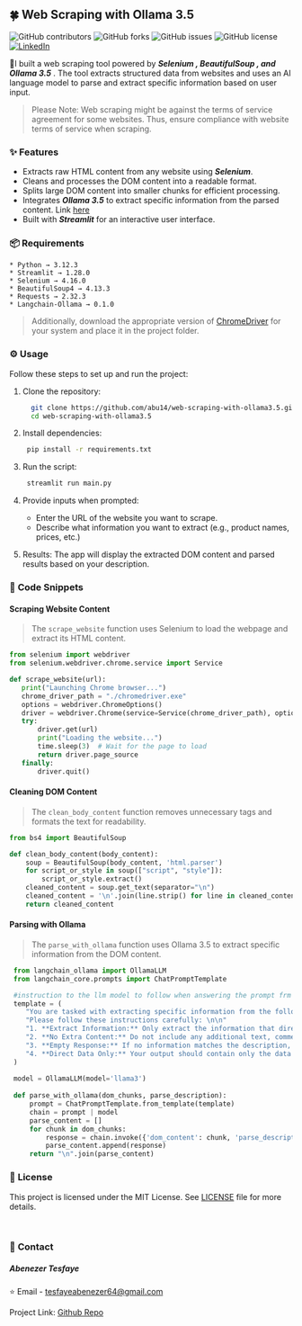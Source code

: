 ## 🍀 **Web Scraping with Ollama 3.5**

![GitHub contributors](https://img.shields.io/github/contributors/abu14/web-scraping-with-ollama3.5)
![GitHub forks](https://img.shields.io/github/forks/abu14/web-scraping-with-ollama3.5)
![GitHub issues](https://img.shields.io/github/issues/abu14/web-scraping-with-ollama3.5)
![GitHub license](https://img.shields.io/github/license/abu14/web-scraping-with-ollama3.5)
[![LinkedIn](https://img.shields.io/badge/LinkedIn-Connect-blue)](https://www.linkedin.com/in/abenezer-tesfaye-191579214/)

🌟I built a web scraping tool powered by ***Selenium , BeautifulSoup , and Ollama 3.5*** . The tool extracts structured data from websites and uses an AI language model to parse and extract specific information based on user input.

> Please Note: Web scraping might be against the terms of service agreement for some websites. Thus, ensure compliance with website terms of service when scraping.

### ✨ **Features**
  * Extracts raw HTML content from any website using ***Selenium***.
  * Cleans and processes the DOM content into a readable format.
  * Splits large DOM content into smaller chunks for efficient processing.
  * Integrates ***Ollama 3.5*** to extract specific information from the parsed content. Link [here](https://ollama.com/)
  * Built with ***Streamlit*** for an interactive user interface.


### 📦 **Requirements**
  ```
  * Python → 3.12.3
  * Streamlit → 1.28.0
  * Selenium → 4.16.0
  * BeautifulSoup4 → 4.13.3
  * Requests → 2.32.3
  * Langchain-Ollama → 0.1.0
  ```

> Additionally, download the appropriate version of [ChromeDriver](https://sites.google.com/chromium.org/driver/?spm=a2ty_o01.29997173.0.0.27d85171qiSiOl) for your system and place it in the project folder.

### ⚙️ **Usage**
Follow these steps to set up and run the project:

1. Clone the repository:
    ```bash
      git clone https://github.com/abu14/web-scraping-with-ollama3.5.git
      cd web-scraping-with-ollama3.5
    ```

2. Install dependencies:
   ```bash
    pip install -r requirements.txt
   ```
3. Run the script:
   ```bash
    streamlit run main.py
   ```
4. Provide inputs when prompted:

    * Enter the URL of the website you want to scrape.
    * Describe what information you want to extract (e.g., product names, prices, etc.)
  
5. Results:
The app will display the extracted DOM content and parsed results based on your description.



### 🔧 **Code Snippets**

#### **Scraping Website Content**
> The ```scrape_website``` function uses Selenium to load the webpage and extract its HTML content.

  ```python
 from selenium import webdriver
 from selenium.webdriver.chrome.service import Service
 
 def scrape_website(url):
     print("Launching Chrome browser...")
     chrome_driver_path = "./chromedriver.exe"
     options = webdriver.ChromeOptions()
     driver = webdriver.Chrome(service=Service(chrome_driver_path), options=options)
     try:
         driver.get(url)
         print("Loading the website...")
         time.sleep(3)  # Wait for the page to load
         return driver.page_source
     finally:
         driver.quit()
   ```


#### **Cleaning DOM Content**
> The ```clean_body_content``` function removes unnecessary tags and formats the text for readability.

  ```python
  from bs4 import BeautifulSoup
  
  def clean_body_content(body_content):
      soup = BeautifulSoup(body_content, 'html.parser')
      for script_or_style in soup(["script", "style"]):
          script_or_style.extract()
      cleaned_content = soup.get_text(separator="\n")
      cleaned_content = '\n'.join(line.strip() for line in cleaned_content.splitlines() if line.strip())
      return cleaned_content
   ```

#### **Parsing with Ollama**
> The ```parse_with_ollama``` function uses Ollama 3.5 to extract specific information from the DOM content.

```python
 from langchain_ollama import OllamaLLM
 from langchain_core.prompts import ChatPromptTemplate

 #instruction to the llm model to follow when answering the prompt frm user
 template = (
    "You are tasked with extracting specific information from the following text content: {dom_content}. "
    "Please follow these instructions carefully: \n\n"
    "1. **Extract Information:** Only extract the information that directly matches the provided description: {parse_description}. "
    "2. **No Extra Content:** Do not include any additional text, comments, or explanations in your response. "
    "3. **Empty Response:** If no information matches the description, return an empty string ('')."
    "4. **Direct Data Only:** Your output should contain only the data that is explicitly requested, with no other text."
 )
 
 model = OllamaLLM(model='llama3')
 
 def parse_with_ollama(dom_chunks, parse_description):
     prompt = ChatPromptTemplate.from_template(template)
     chain = prompt | model
     parse_content = []
     for chunk in dom_chunks:
         response = chain.invoke({'dom_content': chunk, 'parse_description': parse_description})
         parse_content.append(response)
     return "\n".join(parse_content)

```



### 📝 **License**

This project is licensed under the MIT License.  See [LICENSE](./LICENSE) file for more details.
  
<br>

<!-- CONTACT -->
### 💬 **Contact**

##### Abenezer Tesfaye

⭐️ Email - tesfayeabenezer64@gmail.com
 
Project Link: [Github Repo](https://github.com/abu14/web-scraping-with-ollama3.5)
